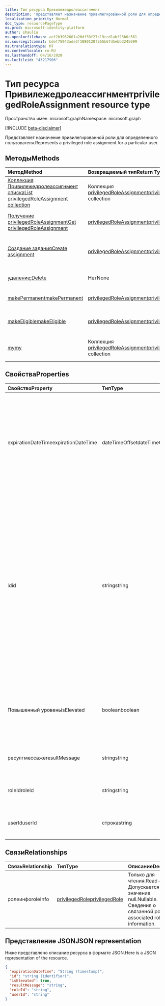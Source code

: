 ```yaml
---
title: Тип ресурса Привилежедролеассигнмент
description: 'Представляет назначение привилегированной роли для определенного пользователя. '
localization_priority: Normal
doc_type: resourcePageType
ms.prod: microsoft-identity-platform
author: shauliu
ms.openlocfilehash: aef2b3962601a20df30f27c19ccd1abf23b0c561
ms.sourcegitcommit: bdef75943ade3f1080120f555b67d5ebb3245699
ms.translationtype: MT
ms.contentlocale: ru-RU
ms.lasthandoff: 04/10/2020
ms.locfileid: "43217906"
---
```

# <a name="privilegedroleassignment-resource-type"></a><span data-ttu-id="b07cc-103">Тип ресурса Привилежедролеассигнмент</span><span class="sxs-lookup"><span data-stu-id="b07cc-103">privilegedRoleAssignment resource type</span></span>

<span data-ttu-id="b07cc-104">Пространство имен: microsoft.graph</span><span class="sxs-lookup"><span data-stu-id="b07cc-104">Namespace: microsoft.graph</span></span>

[!INCLUDE [beta-disclaimer](../../includes/beta-disclaimer.md)]

<span data-ttu-id="b07cc-105">Представляет назначение привилегированной роли для определенного пользователя.</span><span class="sxs-lookup"><span data-stu-id="b07cc-105">Represents a privileged role assignment for a particular user.</span></span> 


## <a name="methods"></a><span data-ttu-id="b07cc-106">Методы</span><span class="sxs-lookup"><span data-stu-id="b07cc-106">Methods</span></span>

| <span data-ttu-id="b07cc-107">Метод</span><span class="sxs-lookup"><span data-stu-id="b07cc-107">Method</span></span>           | <span data-ttu-id="b07cc-108">Возвращаемый тип</span><span class="sxs-lookup"><span data-stu-id="b07cc-108">Return Type</span></span>    |<span data-ttu-id="b07cc-109">Описание</span><span class="sxs-lookup"><span data-stu-id="b07cc-109">Description</span></span>|
|:---------------|:--------|:----------|
|[<span data-ttu-id="b07cc-110">Коллекция Привилежедролеассигнмент списка</span><span class="sxs-lookup"><span data-stu-id="b07cc-110">List privilegedRoleAssignment collection</span></span>](../api/privilegedroleassignment-list.md) | <span data-ttu-id="b07cc-111">Коллекция [privilegedRoleAssignment](privilegedroleassignment.md)</span><span class="sxs-lookup"><span data-stu-id="b07cc-111">[privilegedRoleAssignment](privilegedroleassignment.md) collection</span></span>|<span data-ttu-id="b07cc-112">Получение коллекции объектов Привилежедролеассигнмент.</span><span class="sxs-lookup"><span data-stu-id="b07cc-112">Get the collection of privilegedRoleAssignment objects.</span></span>|
|[<span data-ttu-id="b07cc-113">Получение privilegedRoleAssignment</span><span class="sxs-lookup"><span data-stu-id="b07cc-113">Get privilegedRoleAssignment</span></span>](../api/privilegedroleassignment-get.md) | [<span data-ttu-id="b07cc-114">privilegedRoleAssignment</span><span class="sxs-lookup"><span data-stu-id="b07cc-114">privilegedRoleAssignment</span></span>](privilegedroleassignment.md) |<span data-ttu-id="b07cc-115">Чтение свойств и связей объекта Привилежедролеассигнмент.</span><span class="sxs-lookup"><span data-stu-id="b07cc-115">Read properties and relationships of privilegedRoleAssignment object.</span></span>|
|[<span data-ttu-id="b07cc-116">Создание задания</span><span class="sxs-lookup"><span data-stu-id="b07cc-116">Create assignment</span></span>](../api/privilegedroleassignment-post-privilegedroleassignments.md) |[<span data-ttu-id="b07cc-117">privilegedRoleAssignment</span><span class="sxs-lookup"><span data-stu-id="b07cc-117">privilegedRoleAssignment</span></span>](privilegedroleassignment.md)| <span data-ttu-id="b07cc-118">Создайте новое назначение путем публикации в коллекции назначений.</span><span class="sxs-lookup"><span data-stu-id="b07cc-118">Create a new assignment by posting to the assignments collection.</span></span>|
|<span data-ttu-id="b07cc-119">[удаление](../api/privilegedroleassignment-delete.md);</span><span class="sxs-lookup"><span data-stu-id="b07cc-119">[Delete](../api/privilegedroleassignment-delete.md)</span></span> | <span data-ttu-id="b07cc-120">Нет</span><span class="sxs-lookup"><span data-stu-id="b07cc-120">None</span></span> |<span data-ttu-id="b07cc-121">Удаление объекта privilegedRoleAssignment.</span><span class="sxs-lookup"><span data-stu-id="b07cc-121">Delete privilegedRoleAssignment object.</span></span> |
|[<span data-ttu-id="b07cc-122">makePermanent</span><span class="sxs-lookup"><span data-stu-id="b07cc-122">makePermanent</span></span>](../api/privilegedroleassignment-makepermanent.md)|[<span data-ttu-id="b07cc-123">privilegedRoleAssignment</span><span class="sxs-lookup"><span data-stu-id="b07cc-123">privilegedRoleAssignment</span></span>](privilegedroleassignment.md)|<span data-ttu-id="b07cc-124">Выполнение назначения ролей как бессрочного.</span><span class="sxs-lookup"><span data-stu-id="b07cc-124">Make the role assignment as permanent.</span></span>|
|[<span data-ttu-id="b07cc-125">makeEligible</span><span class="sxs-lookup"><span data-stu-id="b07cc-125">makeEligible</span></span>](../api/privilegedroleassignment-makeeligible.md)|[<span data-ttu-id="b07cc-126">privilegedRoleAssignment</span><span class="sxs-lookup"><span data-stu-id="b07cc-126">privilegedRoleAssignment</span></span>](privilegedroleassignment.md)|<span data-ttu-id="b07cc-127">Выполнение назначения ролей как соответствующего требованиям.</span><span class="sxs-lookup"><span data-stu-id="b07cc-127">Make the role assignment as eligible.</span></span>|
|[<span data-ttu-id="b07cc-128">my</span><span class="sxs-lookup"><span data-stu-id="b07cc-128">my</span></span>](../api/privilegedroleassignment-my.md)|<span data-ttu-id="b07cc-129">Коллекция [privilegedRoleAssignment](privilegedroleassignment.md)</span><span class="sxs-lookup"><span data-stu-id="b07cc-129">[privilegedRoleAssignment](privilegedroleassignment.md) collection</span></span>|<span data-ttu-id="b07cc-130">Получение привилегированных назначений ролей текущего пользователя.</span><span class="sxs-lookup"><span data-stu-id="b07cc-130">Get the current user's privileged role assignments.</span></span>|

## <a name="properties"></a><span data-ttu-id="b07cc-131">Свойства</span><span class="sxs-lookup"><span data-stu-id="b07cc-131">Properties</span></span>
| <span data-ttu-id="b07cc-132">Свойство</span><span class="sxs-lookup"><span data-stu-id="b07cc-132">Property</span></span>     | <span data-ttu-id="b07cc-133">Тип</span><span class="sxs-lookup"><span data-stu-id="b07cc-133">Type</span></span>   |<span data-ttu-id="b07cc-134">Описание</span><span class="sxs-lookup"><span data-stu-id="b07cc-134">Description</span></span>|
|:---------------|:--------|:----------|
|<span data-ttu-id="b07cc-135">expirationDateTime</span><span class="sxs-lookup"><span data-stu-id="b07cc-135">expirationDateTime</span></span>|<span data-ttu-id="b07cc-136">dateTimeOffset</span><span class="sxs-lookup"><span data-stu-id="b07cc-136">dateTimeOffset</span></span>|<span data-ttu-id="b07cc-137">Дата и время в формате UTC, когда истечет срок действия назначения роли Temporary privileged.</span><span class="sxs-lookup"><span data-stu-id="b07cc-137">The UTC DateTime when the temporary privileged role assignment will be expired.</span></span> <span data-ttu-id="b07cc-138">Для назначения постоянной роли значение равно null.</span><span class="sxs-lookup"><span data-stu-id="b07cc-138">For permanent role assignment, the value is null.</span></span>|
|<span data-ttu-id="b07cc-139">id</span><span class="sxs-lookup"><span data-stu-id="b07cc-139">id</span></span>|<span data-ttu-id="b07cc-140">string</span><span class="sxs-lookup"><span data-stu-id="b07cc-140">string</span></span>| <span data-ttu-id="b07cc-141">Уникальный идентификатор для назначения привилегированной роли.</span><span class="sxs-lookup"><span data-stu-id="b07cc-141">The unique identifier for the privileged role assignment.</span></span> <span data-ttu-id="b07cc-142">Только для чтения.</span><span class="sxs-lookup"><span data-stu-id="b07cc-142">Read-only.</span></span> <span data-ttu-id="b07cc-143">Он имеет формат "userId_roleId", где userId — это строка GUID для идентификатора пользователя Azure AD, а roleId — строка GUID для идентификатора роли администратора Azure.</span><span class="sxs-lookup"><span data-stu-id="b07cc-143">It is in the format of 'userId_roleId', where userId is the GUID string for Azure AD user id, and roleId is the GUID string for Azure administrator role id.</span></span>|
|<span data-ttu-id="b07cc-144">Повышенный уровень</span><span class="sxs-lookup"><span data-stu-id="b07cc-144">isElevated</span></span>|<span data-ttu-id="b07cc-145">boolean</span><span class="sxs-lookup"><span data-stu-id="b07cc-145">boolean</span></span>|<span data-ttu-id="b07cc-146">**значение true** , если назначение роли активировано.</span><span class="sxs-lookup"><span data-stu-id="b07cc-146">**true** if the role assignment is activated.</span></span> <span data-ttu-id="b07cc-147">**значение false** , если назначение роли отключено.</span><span class="sxs-lookup"><span data-stu-id="b07cc-147">**false** if the role assignment is deactivated.</span></span>|
|<span data-ttu-id="b07cc-148">ресултмессаже</span><span class="sxs-lookup"><span data-stu-id="b07cc-148">resultMessage</span></span>|<span data-ttu-id="b07cc-149">string</span><span class="sxs-lookup"><span data-stu-id="b07cc-149">string</span></span>|<span data-ttu-id="b07cc-150">Результирующее сообщение, заданное службой.</span><span class="sxs-lookup"><span data-stu-id="b07cc-150">Result message set by the service.</span></span>|
|<span data-ttu-id="b07cc-151">roleId</span><span class="sxs-lookup"><span data-stu-id="b07cc-151">roleId</span></span>|<span data-ttu-id="b07cc-152">string</span><span class="sxs-lookup"><span data-stu-id="b07cc-152">string</span></span>|<span data-ttu-id="b07cc-153">Идентификатор роли.</span><span class="sxs-lookup"><span data-stu-id="b07cc-153">Role identifier.</span></span> <span data-ttu-id="b07cc-154">В формате строки GUID.</span><span class="sxs-lookup"><span data-stu-id="b07cc-154">In GUID string format.</span></span>|
|<span data-ttu-id="b07cc-155">userId</span><span class="sxs-lookup"><span data-stu-id="b07cc-155">userId</span></span>|<span data-ttu-id="b07cc-156">строка</span><span class="sxs-lookup"><span data-stu-id="b07cc-156">string</span></span>|<span data-ttu-id="b07cc-157">Идентификатор пользователя.</span><span class="sxs-lookup"><span data-stu-id="b07cc-157">User identifier.</span></span> <span data-ttu-id="b07cc-158">В формате строки GUID.</span><span class="sxs-lookup"><span data-stu-id="b07cc-158">In GUID string format.</span></span>|

## <a name="relationships"></a><span data-ttu-id="b07cc-159">Связи</span><span class="sxs-lookup"><span data-stu-id="b07cc-159">Relationships</span></span>
| <span data-ttu-id="b07cc-160">Связь</span><span class="sxs-lookup"><span data-stu-id="b07cc-160">Relationship</span></span> | <span data-ttu-id="b07cc-161">Тип</span><span class="sxs-lookup"><span data-stu-id="b07cc-161">Type</span></span>   |<span data-ttu-id="b07cc-162">Описание</span><span class="sxs-lookup"><span data-stu-id="b07cc-162">Description</span></span>|
|:---------------|:--------|:----------|
|<span data-ttu-id="b07cc-163">ролеинфо</span><span class="sxs-lookup"><span data-stu-id="b07cc-163">roleInfo</span></span>|[<span data-ttu-id="b07cc-164">privilegedRole</span><span class="sxs-lookup"><span data-stu-id="b07cc-164">privilegedRole</span></span>](privilegedrole.md)| <span data-ttu-id="b07cc-165">Только для чтения.</span><span class="sxs-lookup"><span data-stu-id="b07cc-165">Read-only.</span></span> <span data-ttu-id="b07cc-166">Допускается значение null.</span><span class="sxs-lookup"><span data-stu-id="b07cc-166">Nullable.</span></span> <span data-ttu-id="b07cc-167">Сведения о связанной роли.</span><span class="sxs-lookup"><span data-stu-id="b07cc-167">The associated role information.</span></span>|

## <a name="json-representation"></a><span data-ttu-id="b07cc-168">Представление JSON</span><span class="sxs-lookup"><span data-stu-id="b07cc-168">JSON representation</span></span>

<span data-ttu-id="b07cc-169">Ниже представлено описание ресурса в формате JSON.</span><span class="sxs-lookup"><span data-stu-id="b07cc-169">Here is a JSON representation of the resource.</span></span>

<!-- {
  "blockType": "resource",
  "optionalProperties": [

  ],
  "keyProperty": "id",
  "baseType":"microsoft.graph.entity",
  "@odata.type": "microsoft.graph.privilegedRoleAssignment"
}-->

```json
{
  "expirationDateTime": "String (timestamp)",
  "id": "string (identifier)",
  "isElevated": true,
  "resultMessage": "string",
  "roleId": "string",
  "userId": "string"
}

```

<!-- uuid: 8fcb5dbc-d5aa-4681-8e31-b001d5168d79
2015-10-25 14:57:30 UTC -->
<!--
{
  "type": "#page.annotation",
  "description": "privilegedRoleAssignment resource",
  "keywords": "",
  "section": "documentation",
  "tocPath": "",
  "suppressions": []
}
-->
